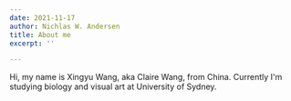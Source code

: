 ```yaml
---
date: 2021-11-17
author: Nichlas W. Andersen
title: About me
excerpt: ''

---
```

Hi, my name is Xingyu Wang, aka Claire Wang, from China. Currently I'm studying biology and visual art at University of Sydney.